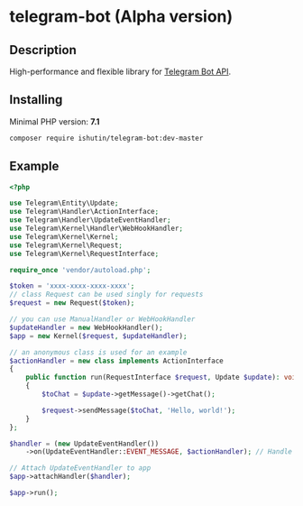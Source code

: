 # telegram-bot (Alpha version)

## Description

High-performance and flexible library for [Telegram Bot API](https://core.telegram.org/bots/api).


## Installing

Minimal PHP version: **7.1**


```bash
composer require ishutin/telegram-bot:dev-master
```


## Example

```php
<?php

use Telegram\Entity\Update;
use Telegram\Handler\ActionInterface;
use Telegram\Handler\UpdateEventHandler;
use Telegram\Kernel\Handler\WebHookHandler;
use Telegram\Kernel\Kernel;
use Telegram\Kernel\Request;
use Telegram\Kernel\RequestInterface;

require_once 'vendor/autoload.php';

$token = 'xxxx-xxxx-xxxx-xxxx';
// class Request can be used singly for requests
$request = new Request($token);

// you can use ManualHandler or WebHookHandler
$updateHandler = new WebHookHandler();
$app = new Kernel($request, $updateHandler);

// an anonymous class is used for an example
$actionHandler = new class implements ActionInterface
{
    public function run(RequestInterface $request, Update $update): void
    {
        $toChat = $update->getMessage()->getChat();

        $request->sendMessage($toChat, 'Hello, world!');
    }
};

$handler = (new UpdateEventHandler())
    ->on(UpdateEventHandler::EVENT_MESSAGE, $actionHandler); // Handle all messages

// Attach UpdateEventHandler to app
$app->attachHandler($handler);

$app->run();

```
